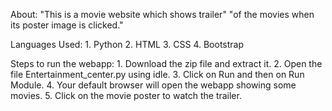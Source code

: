 About:
    "This is a movie website which shows trailer"
    "of the movies when its poster image is clicked."

Languages Used:
            1. Python
            2. HTML
            3. CSS
            4. Bootstrap

Steps to run the webapp:
                    1. Download the zip file and extract it.
                    2. Open the file Entertainment_center.py using idle.
                    3. Click on Run and then on Run Module.
                    4. Your default browser will open the webapp showing some movies.
                    5. Click on the movie poster to watch the trailer.